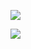 ![](https://img.w2fzu.com/fzu-run/202312022331032.png)

![](https://img.w2fzu.com/fzu-run/202312022332165.png)